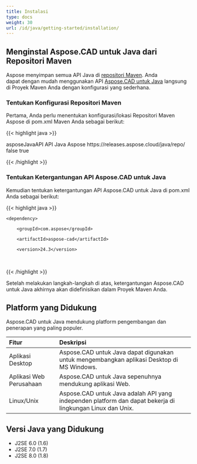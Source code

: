 ```yaml
---
title: Instalasi
type: docs
weight: 30
url: /id/java/getting-started/installation/
---
```


## **Menginstal Aspose.CAD untuk Java dari Repositori Maven**

Aspose menyimpan semua API Java di [repositori Maven](https://releases.aspose.com/java/repo/com/aspose/). Anda dapat dengan mudah menggunakan API [Aspose.CAD untuk Java](https://releases.aspose.com/java/repo/com/aspose/aspose-cad/) langsung di Proyek Maven Anda dengan konfigurasi yang sederhana.

### **Tentukan Konfigurasi Repositori Maven**

Pertama, Anda perlu menentukan konfigurasi/lokasi Repositori Maven Aspose di pom.xml Maven Anda sebagai berikut:

{{< highlight java >}}

<repositories>
    <repository>
        <id>asposeJavaAPI</id>
        <name>API Java Aspose</name>
        <url>https://releases.aspose.cloud/java/repo/</url>
        <snapshots>
            <enabled>false</enabled>
        </snapshots>
        <releases>
            <enabled>true</enabled>
        </releases>
    </repository>
</repositories>

{{< /highlight >}}

### **Tentukan Ketergantungan API Aspose.CAD untuk Java**

Kemudian tentukan ketergantungan API Aspose.CAD untuk Java di pom.xml Anda sebagai berikut:

{{< highlight java >}}

 <dependencies>

    <dependency>

        <groupId>com.aspose</groupId>

        <artifactId>aspose-cad</artifactId>

        <version>24.3</version>        

   </dependency>

</dependencies>

{{< /highlight >}}

Setelah melakukan langkah-langkah di atas, ketergantungan Aspose.CAD untuk Java akhirnya akan didefinisikan dalam Proyek Maven Anda.

## **Platform yang Didukung**

Aspose.CAD untuk Java mendukung platform pengembangan dan penerapan yang paling populer.

|**Fitur**|**Deskripsi**|
| :- | :- |
|Aplikasi Desktop|Aspose.CAD untuk Java dapat digunakan untuk mengembangkan aplikasi Desktop di MS Windows.|
|Aplikasi Web Perusahaan|Aspose.CAD untuk Java sepenuhnya mendukung aplikasi Web.|
|Linux/Unix|Aspose.CAD untuk Java adalah API yang independen platform dan dapat bekerja di lingkungan Linux dan Unix.|

## **Versi Java yang Didukung**

- J2SE 6.0 (1.6)
- J2SE 7.0 (1.7)
- J2SE 8.0 (1.8)
